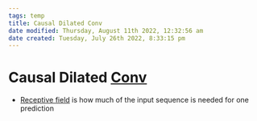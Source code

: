 ```yaml
---
tags: temp
title: Causal Dilated Conv
date modified: Thursday, August 11th 2022, 12:32:56 am
date created: Tuesday, July 26th 2022, 8:33:15 pm
---
```


# Causal Dilated [Conv](Conv.md)
- [Receptive field](Receptive%20field.md) is how much of the input sequence is needed for one prediction

